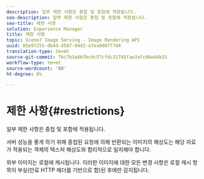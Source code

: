 ```yaml
---
description: 일부 제한 사항은 중첩 및 포함에 적용됩니다.
seo-description: 일부 제한 사항은 중첩 및 포함에 적용됩니다.
seo-title: 제한 사항
solution: Experience Manager
title: 제한 사항
topic: Scene7 Image Serving - Image Rendering API
uuid: 05e97255-db4d-4587-94d2-a7ea608ff7d4
translation-type: tm+mt
source-git-commit: 7bc7b3a86fbcdc57cfdc31745fae3afc06e44b15
workflow-type: tm+mt
source-wordcount: '80'
ht-degree: 0%

---
```



# 제한 사항{#restrictions}

일부 제한 사항은 중첩 및 포함에 적용됩니다.

서버 성능을 좋게 하기 위해 중첩된 요청에 의해 반환되는 이미지의 해상도는 해당 자료가 적용되는 객체의 텍스처 해상도와 합리적으로 일치해야 합니다.

외부 이미지는 로컬에 캐시됩니다. 이러한 이미지에 대한 모든 변경 사항은 로컬 캐시 항목이 부실(만료 HTTP 헤더를 기반으로 함)된 후에만 감지됩니다.
